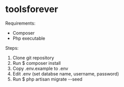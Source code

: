# toolsforever
Requirements:
- Composer
- Php executable

Steps:
1. Clone git repository
2. Run $ composer install
3. Copy .env.example to .env
4. Edit .env (set databse name, username, password)
5. Run $ php artisan migrate --seed

